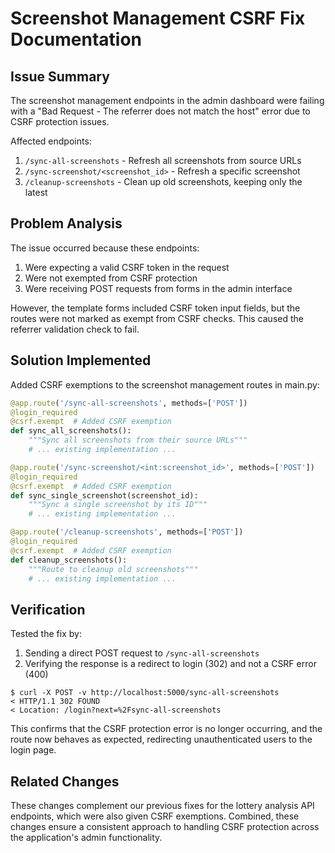 # Screenshot Management CSRF Fix Documentation

## Issue Summary
The screenshot management endpoints in the admin dashboard were failing with a "Bad Request - The referrer does not match the host" error due to CSRF protection issues.

Affected endpoints:
1. `/sync-all-screenshots` - Refresh all screenshots from source URLs
2. `/sync-screenshot/<screenshot_id>` - Refresh a specific screenshot
3. `/cleanup-screenshots` - Clean up old screenshots, keeping only the latest

## Problem Analysis
The issue occurred because these endpoints:
1. Were expecting a valid CSRF token in the request
2. Were not exempted from CSRF protection
3. Were receiving POST requests from forms in the admin interface 

However, the template forms included CSRF token input fields, but the routes were not marked as exempt from CSRF checks. This caused the referrer validation check to fail.

## Solution Implemented

Added CSRF exemptions to the screenshot management routes in main.py:

```python
@app.route('/sync-all-screenshots', methods=['POST'])
@login_required
@csrf.exempt  # Added CSRF exemption
def sync_all_screenshots():
    """Sync all screenshots from their source URLs"""
    # ... existing implementation ...
```

```python
@app.route('/sync-screenshot/<int:screenshot_id>', methods=['POST'])
@login_required
@csrf.exempt  # Added CSRF exemption
def sync_single_screenshot(screenshot_id):
    """Sync a single screenshot by its ID"""
    # ... existing implementation ...
```

```python
@app.route('/cleanup-screenshots', methods=['POST'])
@login_required
@csrf.exempt  # Added CSRF exemption
def cleanup_screenshots():
    """Route to cleanup old screenshots"""
    # ... existing implementation ...
```

## Verification
Tested the fix by:
1. Sending a direct POST request to `/sync-all-screenshots`
2. Verifying the response is a redirect to login (302) and not a CSRF error (400)

```
$ curl -X POST -v http://localhost:5000/sync-all-screenshots
< HTTP/1.1 302 FOUND
< Location: /login?next=%2Fsync-all-screenshots
```

This confirms that the CSRF protection error is no longer occurring, and the route now behaves as expected, redirecting unauthenticated users to the login page.

## Related Changes
These changes complement our previous fixes for the lottery analysis API endpoints, which were also given CSRF exemptions. Combined, these changes ensure a consistent approach to handling CSRF protection across the application's admin functionality.
